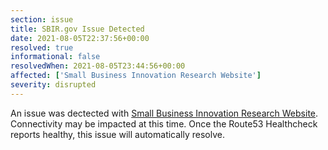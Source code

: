 ```yaml
---
section: issue
title: SBIR.gov Issue Detected
date: 2021-08-05T22:37:56+00:00
resolved: true
informational: false
resolvedWhen: 2021-08-05T23:44:56+00:00
affected: ['Small Business Innovation Research Website']
severity: disrupted
---
```

An issue was dectected with [Small Business Innovation Research Website](https://www.sbir.gov).  Connectivity may be impacted at this time.  Once the Route53 Healthcheck reports healthy, this issue will automatically resolve.
